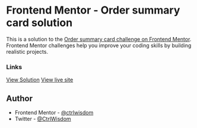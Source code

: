# Frontend Mentor - Order summary card solution

This is a solution to the [Order summary card challenge on Frontend Mentor](https://www.frontendmentor.io/challenges/order-summary-component-QlPmajDUj). Frontend Mentor challenges help you improve your coding skills by building realistic projects. 

### Links
[View Solution](https://github.com/ctrlwisdom/frontendmentor-newbie-challenge/tree/main/order-summary-component-main) [View live site](https://ctrlwisdom.github.io/frontendmentor-newbie-challenge/order-summary-component-main/index.html)

## Author

- Frontend Mentor - [@ctrlwisdom](https://www.frontendmentor.io/profile/ctrlwisdom)
- Twitter - [@CtrlWisdom](https://www.twitter.com/CtrlWisdom)


